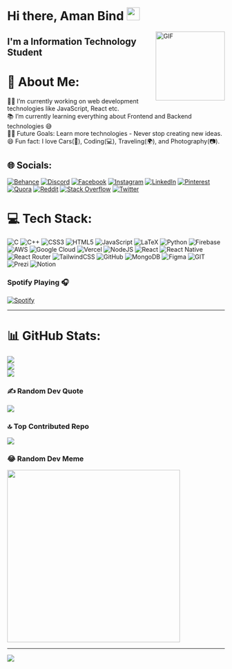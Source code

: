 # Hi there, Aman Bind <img width="30px" src="https://media.tenor.com/images/3b388fe03da271d2674faf85eb7c3fcd/tenor.gif" />

<img align="right" alt="GIF" height="160px" src="https://media.giphy.com/media/du3J3cXyzhj75IOgvA/giphy.gif" />

## I'm a Information Technology Student  

# 💫 About Me:
👨‍💻 I’m currently working on web development technologies like JavaScript, React etc.<br>📚 I’m currently learning everything about Frontend and Backend technologies 😅<br>💪🏼 Future Goals: Learn more technologies - Never stop creating new ideas.<br>😄 Fun fact: I love Cars(🚗), Coding(💻), Traveling(🌍), and Photography(📷).

## 🌐 Socials:
[![Behance](https://img.shields.io/badge/Behance-1769ff?logo=behance&logoColor=white)](https://behance.net/amanbind96) [![Discord](https://img.shields.io/badge/Discord-%237289DA.svg?logo=discord&logoColor=white)](https://discord.gg/amanbind) [![Facebook](https://img.shields.io/badge/Facebook-%231877F2.svg?logo=Facebook&logoColor=white)](https://facebook.com/amanbind967) [![Instagram](https://img.shields.io/badge/Instagram-%23E4405F.svg?logo=Instagram&logoColor=white)](https://instagram.com/amanbind967) [![LinkedIn](https://img.shields.io/badge/LinkedIn-%230077B5.svg?logo=linkedin&logoColor=white)](https://linkedin.com/in/amanbind) [![Pinterest](https://img.shields.io/badge/Pinterest-%23E60023.svg?logo=Pinterest&logoColor=white)](https://pinterest.com/amanbind96) [![Quora](https://img.shields.io/badge/Quora-%23B92B27.svg?logo=Quora&logoColor=white)](https://quora.com/profile/Aman-Bind-3) [![Reddit](https://img.shields.io/badge/Reddit-%23FF4500.svg?logo=Reddit&logoColor=white)](https://reddit.com/user/Fire967) [![Stack Overflow](https://img.shields.io/badge/-Stackoverflow-FE7A16?logo=stack-overflow&logoColor=white)](https://stackoverflow.com/users/aman-bind) [![Twitter](https://img.shields.io/badge/Twitter-%231DA1F2.svg?logo=Twitter&logoColor=white)](https://twitter.com/AmanBind96) 

# 💻 Tech Stack:
![C](https://img.shields.io/badge/c-%2300599C.svg?style=plastic&logo=c&logoColor=white) ![C++](https://img.shields.io/badge/c++-%2300599C.svg?style=plastic&logo=c%2B%2B&logoColor=white) ![CSS3](https://img.shields.io/badge/css3-%231572B6.svg?style=plastic&logo=css3&logoColor=white) ![HTML5](https://img.shields.io/badge/html5-%23E34F26.svg?style=plastic&logo=html5&logoColor=white) ![JavaScript](https://img.shields.io/badge/javascript-%23323330.svg?style=plastic&logo=javascript&logoColor=%23F7DF1E) ![LaTeX](https://img.shields.io/badge/latex-%23008080.svg?style=plastic&logo=latex&logoColor=white) ![Python](https://img.shields.io/badge/python-3670A0?style=plastic&logo=python&logoColor=ffdd54) ![Firebase](https://img.shields.io/badge/firebase-%23039BE5.svg?style=plastic&logo=firebase) ![AWS](https://img.shields.io/badge/AWS-%23FF9900.svg?style=plastic&logo=amazon-aws&logoColor=white) ![Google Cloud](https://img.shields.io/badge/Google%20Cloud-%234285F4.svg?style=plastic&logo=google-cloud&logoColor=white) ![Vercel](https://img.shields.io/badge/vercel-%23000000.svg?style=plastic&logo=vercel&logoColor=white) ![NodeJS](https://img.shields.io/badge/node.js-6DA55F?style=plastic&logo=node.js&logoColor=white) ![React](https://img.shields.io/badge/react-%2320232a.svg?style=plastic&logo=react&logoColor=%2361DAFB) ![React Native](https://img.shields.io/badge/react_native-%2320232a.svg?style=plastic&logo=react&logoColor=%2361DAFB) ![React Router](https://img.shields.io/badge/React_Router-CA4245?style=plastic&logo=react-router&logoColor=white) ![TailwindCSS](https://img.shields.io/badge/tailwindcss-%2338B2AC.svg?style=plastic&logo=tailwind-css&logoColor=white) ![GitHub](https://img.shields.io/badge/GitHub-%23121011.svg?style=plastic&logo=github&logoColor=white) ![MongoDB](https://img.shields.io/badge/MongoDB-%234ea94b.svg?style=plastic&logo=mongodb&logoColor=white) 	![Figma](https://img.shields.io/badge/figma-%23F24E1E.svg?style=plastic&logo=figma&logoColor=white) ![GIT](https://img.shields.io/badge/Git-fc6d26?style=plastic&logo=git&logoColor=white) ![Prezi](https://img.shields.io/badge/Prezi-%23000000.svg?style=plastic&logo=Prezi&logoColor=white) ![Notion](https://img.shields.io/badge/Notion-%23000000.svg?style=plastic&logo=notion&logoColor=white)

### Spotify Playing 🎧

[![Spotify](https://novatorem.bgstatic.vercel.app/api/spotify)](https://open.spotify.com/user/11153360645)

---

# 📊 GitHub Stats:
![](https://github-readme-stats.vercel.app/api?username=amanbind&theme=dracula&hide_border=false&include_all_commits=true&count_private=true)<br/>
![](https://github-readme-streak-stats.herokuapp.com/?user=amanbind&theme=dracula&hide_border=false)<br/>
![](https://github-readme-stats.vercel.app/api/top-langs/?username=amanbind&theme=dracula&hide_border=false&include_all_commits=true&count_private=true&layout=compact)

<!--## 🏆 GitHub Trophies
![](https://github-profile-trophy.vercel.app/?username=amanbind&theme=dracula&no-frame=false&no-bg=false&margin-w=4)-->

### ✍️ Random Dev Quote
![](https://quotes-github-readme.vercel.app/api?type=horizontal&theme=tokyonight)

### 🔝 Top Contributed Repo
![](https://github-contributor-stats.vercel.app/api?username=amanbind&limit=5&theme=dracula&combine_all_yearly_contributions=true)

### 😂 Random Dev Meme
<img src='https://randommeme-five.vercel.app/' style="height: 400px;"/>

---
[![](https://visitcount.itsvg.in/api?id=amanbind&icon=6&color=6)](https://visitcount.itsvg.in)

<!-- Proudly created with GPRM ( https://gprm.itsvg.in ) -->
